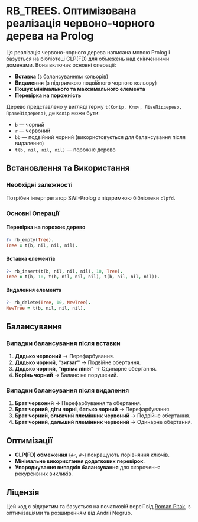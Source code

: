 # RB_TREES. Оптимізована реалізація червоно-чорного дерева на Prolog

Ця реалізація червоно-чорного дерева написана мовою Prolog і базується на бібліотеці CLP(FD) для обмежень над скінченними доменами. Вона включає основні операції: 
- **Вставка** (з балансуванням кольорів)
- **Видалення** (з підтримкою подвійного чорного кольору)
- **Пошук мінімального та максимального елемента**
- **Перевірка на порожність**

Дерево представлено у вигляді терму `t(Колір, Ключ, ЛівеПіддерево, ПравеПіддерево)`, де `Колір` може бути:
- `b` — чорний
- `r` — червоний
- `bb` — подвійний чорний (використовується для балансування після видалення)
- `t(b, nil, nil, nil)` — порожнє дерево

## Встановлення та Використання
### Необхідні залежності
Потрібен інтерпретатор SWI-Prolog з підтримкою бібліотеки `clpfd`.

### Основні Операції

#### Перевірка на порожнє дерево
```prolog
?- rb_empty(Tree).
Tree = t(b, nil, nil, nil).
```

#### Вставка елементів
```prolog
?- rb_insert(t(b, nil, nil, nil), 10, Tree).
Tree = t(b, 10, t(b, nil, nil, nil), t(b, nil, nil, nil)).
```

#### Видалення елемента
```prolog
?- rb_delete(Tree, 10, NewTree).
NewTree = t(b, nil, nil, nil).
```

## Балансування
### Випадки балансування після вставки
1. **Дядько червоний** → Перефарбування.
2. **Дядько чорний, "зигзаг"** → Подвійне обертання.
3. **Дядько чорний, "пряма лінія"** → Одинарне обертання.
4. **Корінь чорний** → Баланс не порушений.

### Випадки балансування після видалення
1. **Брат червоний** → Перефарбування та обертання.
2. **Брат чорний, діти чорні, батько чорний** → Перефарбування.
3. **Брат чорний, ближчий племінник червоний** → Подвійне обертання.
4. **Брат чорний, дальший племінник червоний** → Одинарне обертання.

## Оптимізації
- **CLP(FD) обмеження** (`#<`, `#>`) покращують порівняння ключів.
- **Мінімальне використання додаткових перевірок**.
- **Упорядкування випадків балансування** для скорочення рекурсивних викликів.

## Ліцензія
Цей код є відкритим та базується на початковій версії від [Roman Pitak](https://github.com/romanpitak/rb_trees.pl), з оптимізаціями та розширенням від Andrii Negrub.